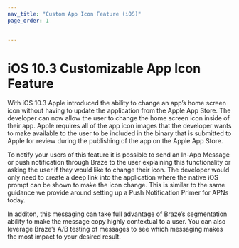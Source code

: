```yaml
---
nav_title: "Custom App Icon Feature (iOS)"
page_order: 1


---
```

# iOS 10.3 Customizable App Icon Feature

With iOS 10.3 Apple introduced the ability to change an app’s home screen icon without having to update the application from the Apple App Store. The developer can now allow the user to change the home screen icon inside of their app. Apple requires all of the app icon images that the developer wants to make available to the user to be included in the binary that is submitted to Apple for review during the publishing of the app on the Apple App Store.

To notify your users of this feature it is possible to send an In-App Message or push notification through Braze to the user explaining this functionality or asking the user if they would like to change their icon. The developer would only need to create a deep link into the application where the native iOS prompt can be shown to make the icon change. This is similar to the same guidance we provide around setting up a Push Notification Primer for APNs today.

In additon, this messaging can take full advantage of Braze’s segmentation ability to make the message copy highly contextual to a user. You can also leverage Braze’s A/B testing of messages to see which messaging makes the most impact to your desired result.
